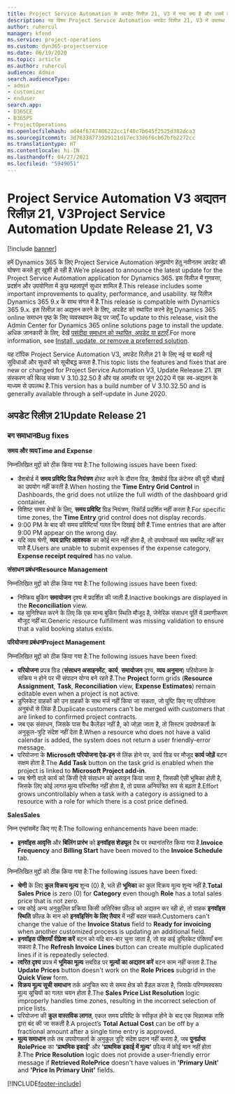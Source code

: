 ```yaml
---
title: Project Service Automation के अपडेट रिलीज़ 21, V3 में नया क्या है और उसमें क्या परिवर्तन हुआ है
description: यह विषय Project Service Automation अपडेट रिलीज़ 21, V3 में उपलब्ध सुविधाओं और सुधारों को सूचीबद्ध करता है.
author: ruhercul
manager: kfend
ms.service: project-operations
ms.custom: dyn365-projectservice
ms.date: 06/19/2020
ms.topic: article
ms.author: ruhercul
audience: Admin
search.audienceType:
- admin
- customizer
- enduser
search.app:
- D365CE
- D365PS
- ProjectOperations
ms.openlocfilehash: ad44f6747486222cc1f48c7b645f2525d382dca3
ms.sourcegitcommit: 3d78338773929121d17ec3386f6cb67bfb2272cc
ms.translationtype: HT
ms.contentlocale: hi-IN
ms.lasthandoff: 04/27/2021
ms.locfileid: "5949051"
---
```

# <a name="project-service-automation-update-release-21-v3"></a><span data-ttu-id="5c7b9-103">Project Service Automation V3 अद्यतन रिलीज़ 21, V3</span><span class="sxs-lookup"><span data-stu-id="5c7b9-103">Project Service Automation Update Release 21, V3</span></span>

[!include [banner](../includes/psa-now-project-operations.md)]

<span data-ttu-id="5c7b9-104">हमें Dynamics 365 के लिए Project Service Automation अनुप्रयोग हेतु नवीनतम अपडेट की घोषणा करते हुए खुशी हो रही है.</span><span class="sxs-lookup"><span data-stu-id="5c7b9-104">We’re pleased to announce the latest update for the Project Service Automation application for Dynamics 365.</span></span> <span data-ttu-id="5c7b9-105">इस रिलीज़ में गुणवत्ता, प्रदर्शन और उपयोगिता में कुछ महत्वपूर्ण सुधार शामिल हैं.</span><span class="sxs-lookup"><span data-stu-id="5c7b9-105">This release includes some important improvements to quality, performance, and usability.</span></span> <span data-ttu-id="5c7b9-106">यह रिलीज़ Dynamics 365 9.x के साथ संगत में है.</span><span class="sxs-lookup"><span data-stu-id="5c7b9-106">This release is compatible with Dynamics 365 9.x.</span></span> <span data-ttu-id="5c7b9-107">इस रिलीज़ का अद्यतन करने के लिए, अपडेट को स्थापित करने हेतु Dynamics 365 online समाधन पृष्ठ के लिए व्यवस्थापन केंद्र पर जाएँ.</span><span class="sxs-lookup"><span data-stu-id="5c7b9-107">To update to this release, visit the Admin Center for Dynamics 365 online solutions page to install the update.</span></span> <span data-ttu-id="5c7b9-108">अधिक जानकारी के लिए, देखें [पसंदीदा समाधान को स्थापित, अपडेट या हटाएँ](/power-platform/admin/install-remove-preferred-solution).</span><span class="sxs-lookup"><span data-stu-id="5c7b9-108">For more information, see [Install, update, or remove a preferred solution](/power-platform/admin/install-remove-preferred-solution).</span></span>

<span data-ttu-id="5c7b9-109">यह टॉपिक Project Service Automation V3, अपडेट रिलीज़ 21 के लिए नई या बदली गई सुविधाओं और सुधारों को सूचीबद्ध करता है.</span><span class="sxs-lookup"><span data-stu-id="5c7b9-109">This topic lists the features and fixes that are new or changed for Project Service Automation V3, Update Release 21.</span></span> <span data-ttu-id="5c7b9-110">इस संस्करण की बिल्ड संख्या V 3.10.32.50 है और यह आमतौर पर जून 2020 में एक स्व-अद्यतन के माध्यम से उपलब्ध है.</span><span class="sxs-lookup"><span data-stu-id="5c7b9-110">This version has a build number of V 3.10.32.50 and is generally available through a self-update in June 2020.</span></span>

## <a name="update-release-21"></a><span data-ttu-id="5c7b9-111">अपडेट रिलीज़ 21</span><span class="sxs-lookup"><span data-stu-id="5c7b9-111">Update Release 21</span></span>

### <a name="bug-fixes"></a><span data-ttu-id="5c7b9-112">बग समाधान</span><span class="sxs-lookup"><span data-stu-id="5c7b9-112">Bug fixes</span></span>

<span data-ttu-id="5c7b9-113">**समय और व्यय**</span><span class="sxs-lookup"><span data-stu-id="5c7b9-113">**Time and Expense**</span></span>

<span data-ttu-id="5c7b9-114">निम्नलिखित मुद्दों को ठीक किया गया है:</span><span class="sxs-lookup"><span data-stu-id="5c7b9-114">The following issues have been fixed:</span></span>

- <span data-ttu-id="5c7b9-115">डैशबोर्ड में **समय प्रविष्टि ग्रिड नियंत्रण** होस्ट करने के दौरान ग्रिड, डैशबोर्ड ग्रिड कंटेनर की पूरी चौड़ाई का उपयोग नहीं करती है.</span><span class="sxs-lookup"><span data-stu-id="5c7b9-115">When hosting the **Time Entry Grid Control** in Dashboards, the grid does not utilize the full width of the dashboard grid container.</span></span>
- <span data-ttu-id="5c7b9-116">विशिष्ट समय क्षेत्रों के लिए, **समय प्रविष्टि** ग्रिड नियंत्रण, रिकॉर्ड प्रदर्शित नहीं करता है.</span><span class="sxs-lookup"><span data-stu-id="5c7b9-116">For specific time zones, the **Time Entry** grid control does not display records.</span></span>
- <span data-ttu-id="5c7b9-117">9:00 PM के बाद की समय प्रविष्टियाँ गलत दिन दिखाई देती हैं.</span><span class="sxs-lookup"><span data-stu-id="5c7b9-117">Time entries that are after 9:00 PM appear on the wrong day.</span></span>
- <span data-ttu-id="5c7b9-118">यदि व्यय श्रेणी, **व्यय प्राप्ति आवश्यक** का कोई मान नहीं होता है, तो उपयोगकर्ता व्यय सबमिट नहीं कर पाते हैं.</span><span class="sxs-lookup"><span data-stu-id="5c7b9-118">Users are unable to submit expenses if the expense category, **Expense receipt required** has no value.</span></span>

<span data-ttu-id="5c7b9-119">**संसाधन प्रबंधन**</span><span class="sxs-lookup"><span data-stu-id="5c7b9-119">**Resource Management**</span></span>

<span data-ttu-id="5c7b9-120">निम्नलिखित मुद्दों को ठीक किया गया है:</span><span class="sxs-lookup"><span data-stu-id="5c7b9-120">The following issues have been fixed:</span></span>

- <span data-ttu-id="5c7b9-121">निष्क्रिय बुकिंग **समायोजन** दृश्य में प्रदर्शित की जाती हैं.</span><span class="sxs-lookup"><span data-stu-id="5c7b9-121">Inactive bookings are displayed in the **Reconciliation** view.</span></span>
- <span data-ttu-id="5c7b9-122">यह सुनिश्चित करने के लिए कि एक मान्य बुकिंग स्थिति मौजूद है, जेनेरिक संसाधन पूर्ति में प्रमाणीकरण मौजूद नहीं था.</span><span class="sxs-lookup"><span data-stu-id="5c7b9-122">Generic resource fulfillment was missing validation to ensure that a valid booking status exists.</span></span>

<span data-ttu-id="5c7b9-123">**परियोजना प्रबंधन**</span><span class="sxs-lookup"><span data-stu-id="5c7b9-123">**Project Management**</span></span>

<span data-ttu-id="5c7b9-124">निम्नलिखित मुद्दों को ठीक किया गया है:</span><span class="sxs-lookup"><span data-stu-id="5c7b9-124">The following issues have been fixed:</span></span>

- <span data-ttu-id="5c7b9-125">**परियोजना** प्रपत्र ग्रिड (**संसाधन असाइनमेंट**, **कार्य**, **समायोजन** दृश्य, **व्यय अनुमान**) परियोजना के सक्रिय न होने पर भी संपादन योग्य बने रहते हैं.</span><span class="sxs-lookup"><span data-stu-id="5c7b9-125">The **Project** form grids (**Resource Assignment**, **Task**, **Reconciliation** view, **Expense Estimates**) remain editable even when a project is not active.</span></span>
- <span data-ttu-id="5c7b9-126">डुप्लिकेट ग्राहकों को उन ग्राहकों के साथ मर्ज नहीं किया जा सकता, जो पुष्टि किए गए परियोजना अनुबंधों से लिंक हैं.</span><span class="sxs-lookup"><span data-stu-id="5c7b9-126">Duplicate customers can't be merged with customers that are linked to confirmed project contracts.</span></span>
- <span data-ttu-id="5c7b9-127">जब एक संसाधन, जिसके पास वैध कैलेंडर नहीं है, को जोड़ा जाता है, तो सिस्टम उपयोगकर्ता के अनुकूल-त्रुटि संदेश नहीं देता है.</span><span class="sxs-lookup"><span data-stu-id="5c7b9-127">When a resource who does not have a valid calendar is added, the system does not return a user friendly-error message.</span></span>
- <span data-ttu-id="5c7b9-128">परियोजना के **Microsoft परियोजना ऐड-इन** से लिंक होने पर, कार्य ग्रिड पर मौजूद **कार्य जोड़ें** बटन सक्षम होता है.</span><span class="sxs-lookup"><span data-stu-id="5c7b9-128">The **Add Task** button on the task grid is enabled when the project is linked to **Microsoft Project add-in**.</span></span>
- <span data-ttu-id="5c7b9-129">जब श्रेणी वाले कार्य को किसी ऐसे संसाधन को असाइन किया जाता है, जिसकी ऐसी भूमिका होती है, जिसके लिए कोई लागत मूल्य परिभाषित नहीं होता है, तो प्रयास अनियंत्रित रूप से बढ़ता है.</span><span class="sxs-lookup"><span data-stu-id="5c7b9-129">Effort grows uncontrollably when a task with a category is assigned to a resource with a role for which there is a cost price defined.</span></span>

<span data-ttu-id="5c7b9-130">**Sales**</span><span class="sxs-lookup"><span data-stu-id="5c7b9-130">**Sales**</span></span>

<span data-ttu-id="5c7b9-131">निम्न एन्हांसमेंट किए गए हैं:</span><span class="sxs-lookup"><span data-stu-id="5c7b9-131">The following enhancements have been made:</span></span>

- <span data-ttu-id="5c7b9-132">**इनवॉइस आवृत्ति** और **बिलिंग प्रारंभ** को **इनवॉइस शेड्यूल** टैब पर स्थानांतरित किया गया है.</span><span class="sxs-lookup"><span data-stu-id="5c7b9-132">**Invoice Frequency** and **Billing Start** have been moved to the **Invoice Schedule** tab.</span></span>

<span data-ttu-id="5c7b9-133">निम्नलिखित मुद्दों को ठीक किया गया है:</span><span class="sxs-lookup"><span data-stu-id="5c7b9-133">The following issues have been fixed:</span></span>

- <span data-ttu-id="5c7b9-134">**श्रेणी** के लिए **कुल विक्रय मूल्य** शून्य (0) है, भले ही **भूमिका** का कुल विक्रय मूल्य शून्य नहीं है.</span><span class="sxs-lookup"><span data-stu-id="5c7b9-134">**Total Sales Price** is zero (0) for **Category** even though **Role** has a total sales price that is not zero.</span></span>
- <span data-ttu-id="5c7b9-135">जब कोई अन्य अनुकूलित प्रक्रिया किसी अतिरिक्त फ़ील्ड को अद्यतन कर रही हो, तो ग्राहक **इनवॉइस स्थिति** फ़ील्ड के मान को **इनवॉइसिंग के लिए तैयार** में नहीं बदल सकते.</span><span class="sxs-lookup"><span data-stu-id="5c7b9-135">Customers can't change the value of the **Invoice Status** field to **Ready for invoicing** when another customized process is updating an additional field.</span></span>
- <span data-ttu-id="5c7b9-136">**इनवॉइस पंक्तियाँ रीफ़्रेश करें** बटन को यदि बार-बार चुना जाता है, तो वह कई डुप्लिकेट पंक्तियाँ बना सकता है.</span><span class="sxs-lookup"><span data-stu-id="5c7b9-136">The **Refresh Invoice Lines** button can create multiple duplicated lines if it is repeatedly selected.</span></span>
- <span data-ttu-id="5c7b9-137">**त्वरित दृश्य** प्रपत्र में **भूमिका मूल्य** सबग्रिड पर **मूल्यों का अद्यतन करें** बटन काम नहीं करता है.</span><span class="sxs-lookup"><span data-stu-id="5c7b9-137">The **Update Prices** button doesn't work on the **Role Prices** subgrid in the **Quick View** form.</span></span>
- <span data-ttu-id="5c7b9-138">**विक्रय मूल्य सूची समाधान** तर्क अनुचित रूप से समय क्षेत्र को हैंडल करता है, जिसके परिणामस्वरूप मूल्य सूचियों का गलत चयन होता है.</span><span class="sxs-lookup"><span data-stu-id="5c7b9-138">The **Sales Price List Resolution** logic improperly handles time zones, resulting in the incorrect selection of price lists.</span></span>
- <span data-ttu-id="5c7b9-139">परियोजना की **कुल वास्तविक लागत**, एकल समय प्रविष्टि के स्वीकृत होने के बाद एक भिन्नात्मक राशि द्वारा बंद की जा सकती है.</span><span class="sxs-lookup"><span data-stu-id="5c7b9-139">A project’s **Total Actual Cost** can be off by a fractional amount after a single time entry is approved.</span></span>
- <span data-ttu-id="5c7b9-140">**मूल्य समाधान** तर्क तब उपयोगकर्ता के अनुकूल त्रुटि संदेश प्रदान नहीं करता है, जब **पुनर्प्राप्त RolePrice** का **'प्राथमिक इकाई'** और **'प्राथमिक इकाई में मूल्य'** फ़ील्ड में कोई मान नहीं होता है.</span><span class="sxs-lookup"><span data-stu-id="5c7b9-140">The **Price Resolution** logic does not provide a user-friendly error message if **Retrieved RolePrice** doesn't have values in **'Primary Unit'** and **'Price In Primary Unit'** fields.</span></span>


[!INCLUDE[footer-include](../includes/footer-banner.md)]